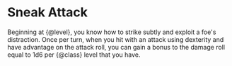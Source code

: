 # Sneak Attack
Beginning at {@level}, you know how to strike subtly and exploit a foe's distraction.
Once per turn, when you hit with an attack using dexterity and have advantage on the attack roll, you can gain a bonus to the damage roll equal to 1d6 per {@class} level that you have.
